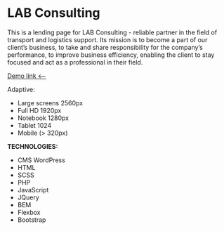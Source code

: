 # LAB Consulting

This is a lending page for LAB Consulting - reliable partner in the field of transport and logistics support. Its mission is to become a part of our client’s business, to take and share responsibility for the company’s performance, to improve business efficiency, enabling the client to stay focused and act as a professional in their field.

[Demo link <--](https://lab.dammned.ru/)

Adaptive:

- Large screens 2560px
- Full HD 1920px
- Notebook 1280px
- Tablet 1024
- Mobile (> 320px)

**TECHNOLOGIES:**

- CMS WordPress
- HTML
- SCSS
- PHP
- JavaScript
- JQuery
- BEM
- Flexbox
- Bootstrap
